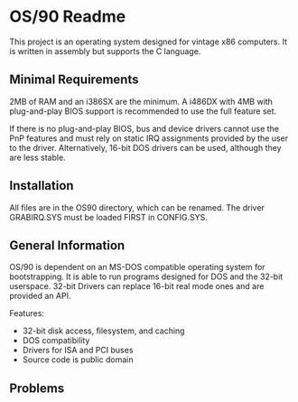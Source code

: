 # OS/90 Readme

This project is an operating system designed for vintage x86 computers. It is written in assembly but supports the C language.

## Minimal Requirements

2MB of RAM and an i386SX are the minimum. A i486DX with 4MB with plug-and-play BIOS support is recommended to use the full feature set.

If there is no plug-and-play BIOS, bus and device drivers cannot use the PnP features and must rely on static IRQ assignments provided by the user to the driver. Alternatively, 16-bit DOS drivers can be used, although they are less stable.

## Installation

All files are in the OS90 directory, which can be renamed. The driver GRABIRQ.SYS must be loaded FIRST in CONFIG.SYS.

## General Information

OS/90 is dependent on an MS-DOS compatible operating system for bootstrapping. It is able to run programs designed for DOS and the 32-bit userspace. 32-bit Drivers can replace 16-bit real mode ones and are provided an API.

Features:
* 32-bit disk access, filesystem, and caching
* DOS compatibility
* Drivers for ISA and PCI buses
* Source code is public domain


## Problems
